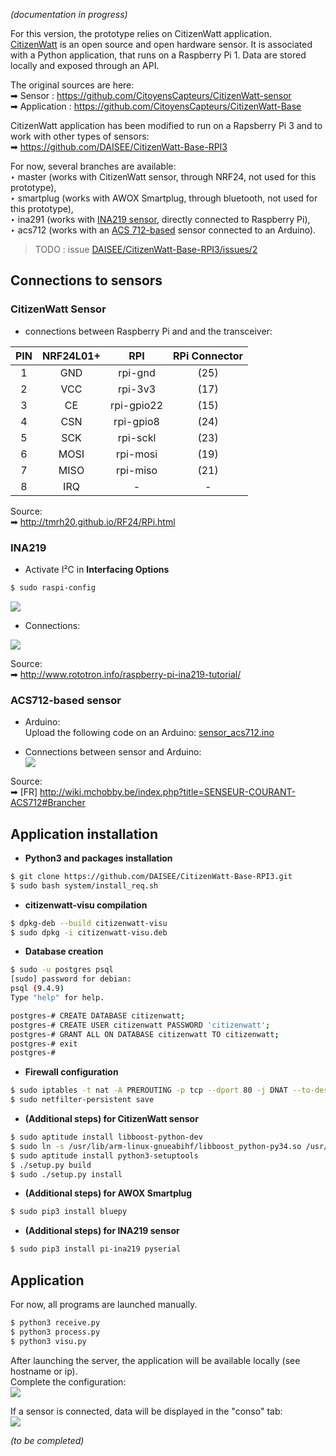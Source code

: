 _(documentation in progress)_  

For this version, the prototype relies on CitizenWatt application.  
[CitizenWatt](http://www.citizenwatt.paris/) is an open source and open hardware sensor.  It is associated with a Python application, that runs on a Raspberry Pi 1. Data are stored locally and exposed through an API.  


The original sources are here:   
➡ Sensor : https://github.com/CitoyensCapteurs/CitizenWatt-sensor  
➡ Application : https://github.com/CitoyensCapteurs/CitizenWatt-Base  


CitizenWatt application has been modified to run on a Rapsberry Pi 3 and to work with other types of sensors:  
➡ https://github.com/DAISEE/CitizenWatt-Base-RPI3  

For now, several branches are available:  
‣ master (works with CitizenWatt sensor, through NRF24, not used for this prototype),  
‣ smartplug (works with AWOX Smartplug, through bluetooth, not used for this prototype),  
‣ ina291 (works with [INA219 sensor](https://www.adafruit.com/product/904), directly connected to Raspberry Pi),  
‣ acs712 (works with an [ACS 712-based](http://www.allegromicro.com/en/Products/Current-Sensor-ICs/Zero-To-Fifty-Amp-Integrated-Conductor-Sensor-ICs/ACS712.aspx) sensor connected to an Arduino).  
> TODO : issue [DAISEE/CitizenWatt-Base-RPI3/issues/2](https://github.com/DAISEE/CitizenWatt-Base-RPI3/issues/2)


## Connections to sensors

### CitizenWatt Sensor

* connections between Raspberry Pi and and the transceiver:  

| PIN | NRF24L01+ |   RPI       | RPi Connector |
|:---:|:---------:|:-----------:|:-------------:|
|  1  |	GND       | rpi-gnd     | (25)          |
|  2  |	VCC       | rpi-3v3     | (17)          |
|  3  |	CE        | rpi-gpio22  | (15)          |
|  4  |	CSN       | rpi-gpio8   | (24)          |
|  5  |	SCK       | rpi-sckl    | (23)          |
|  6  |	MOSI      | rpi-mosi    | (19)          |
|  7  |	MISO      | rpi-miso    | (21)          |
|  8  |	IRQ       |  -          | -             |

Source:  
➡ http://tmrh20.github.io/RF24/RPi.html

### INA219

* Activate I²C in **Interfacing Options**
```bash
$ sudo raspi-config
```
![](https://framapic.org/qdcRzej8DouR/5Ifl9TDTveXl)

* Connections:  
 
![](https://framapic.org/wILJtqDZ88qg/UeWnSYJNnHFx)

Source:  
➡ http://www.rototron.info/raspberry-pi-ina219-tutorial/


### ACS712-based sensor

* Arduino:  
Upload the following code on an Arduino: [sensor_acs712.ino](https://github.com/DAISEE/CitizenWatt-Base-RPI3/blob/acs712/arduino/sensor_acs712.ino)

* Connections between sensor and Arduino:  
![](https://framapic.org/nVPnxX8QkHds/KkRHYuov8Gy0)  

Source:  
➡ [FR] http://wiki.mchobby.be/index.php?title=SENSEUR-COURANT-ACS712#Brancher 

## Application installation
 
* **Python3 and packages installation**
```bash
$ git clone https://github.com/DAISEE/CitizenWatt-Base-RPI3.git
$ sudo bash system/install_req.sh 
```

* **citizenwatt-visu compilation**
```bash
$ dpkg-deb --build citizenwatt-visu
$ sudo dpkg -i citizenwatt-visu.deb
```

* **Database creation**
```bash
$ sudo -u postgres psql
[sudo] password for debian: 
psql (9.4.9)
Type "help" for help.

postgres-# CREATE DATABASE citizenwatt;
postgres-# CREATE USER citizenwatt PASSWORD 'citizenwatt';
postgres-# GRANT ALL ON DATABASE citizenwatt TO citizenwatt;
postgres-# exit
postgres-# 
```

* **Firewall configuration**
```bash
$ sudo iptables -t nat -A PREROUTING -p tcp --dport 80 -j DNAT --to-destination :8080
$ sudo netfilter-persistent save
```

* **(Additional steps) for CitizenWatt sensor**
```bash
$ sudo aptitude install libboost-python-dev 
$ sudo ln -s /usr/lib/arm-linux-gnueabihf/libboost_python-py34.so /usr/lib/arm-linux-gnueabihf/libboost_python3.so 
$ sudo aptitude install python3-setuptools 
$ ./setup.py build   
$ sudo ./setup.py install 
```

* **(Additional steps) for AWOX Smartplug**
```bash
$ sudo pip3 install bluepy
```

* **(Additional steps) for INA219 sensor**
```bash
$ sudo pip3 install pi-ina219 pyserial
```

## Application 

For now, all programs are launched manually.

```bash
$ python3 receive.py
$ python3 process.py
$ python3 visu.py
```

After launching the server, the application will be available locally (see hostname or ip).  
Complete the configuration:  
![](https://framapic.org/CV95oyMX8kOP/Q4NRTWzH46E4)   

If a sensor is connected, data will be displayed in the "conso" tab:  
![](https://framapic.org/sO8H2DIsPd3i/VcCw5AWkAeoY)  
  
  
_(to be completed)_